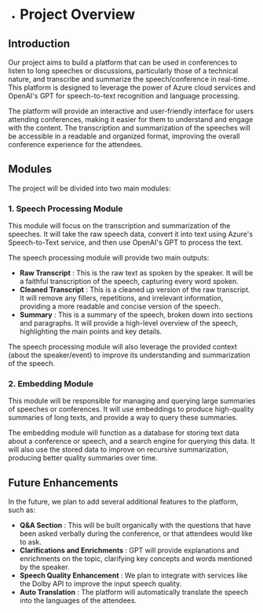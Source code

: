 - # Project Overview

## Introduction

Our project aims to build a platform that can be used in conferences to listen to long speeches or discussions, particularly those of a technical nature, and transcribe and summarize the speech/conference in real-time. This platform is designed to leverage the power of Azure cloud services and OpenAI's GPT for speech-to-text recognition and language processing.

The platform will provide an interactive and user-friendly interface for users attending conferences, making it easier for them to understand and engage with the content. The transcription and summarization of the speeches will be accessible in a readable and organized format, improving the overall conference experience for the attendees.

## Modules

The project will be divided into two main modules:

### 1. Speech Processing Module

This module will focus on the transcription and summarization of the speeches. It will take the raw speech data, convert it into text using Azure's Speech-to-Text service, and then use OpenAI's GPT to process the text.

The speech processing module will provide two main outputs:

- **Raw Transcript** : This is the raw text as spoken by the speaker. It will be a faithful transcription of the speech, capturing every word spoken.
- **Cleaned Transcript** : This is a cleaned up version of the raw transcript. It will remove any fillers, repetitions, and irrelevant information, providing a more readable and concise version of the speech.
- **Summary** : This is a summary of the speech, broken down into sections and paragraphs. It will provide a high-level overview of the speech, highlighting the main points and key details.

The speech processing module will also leverage the provided context (about the speaker/event) to improve its understanding and summarization of the speech.

### 2. Embedding Module

This module will be responsible for managing and querying large summaries of speeches or conferences. It will use embeddings to produce high-quality summaries of long texts, and provide a way to query these summaries.

The embedding module will function as a database for storing text data about a conference or speech, and a search engine for querying this data. It will also use the stored data to improve on recursive summarization, producing better quality summaries over time.

## Future Enhancements

In the future, we plan to add several additional features to the platform, such as:

- **Q&A Section** : This will be built organically with the questions that have been asked verbally during the conference, or that attendees would like to ask.
- **Clarifications and Enrichments** : GPT will provide explanations and enrichments on the topic, clarifying key concepts and words mentioned by the speaker.
- **Speech Quality Enhancement** : We plan to integrate with services like the Dolby API to improve the input speech quality.
- **Auto Translation** : The platform will automatically translate the speech into the languages of the attendees.
